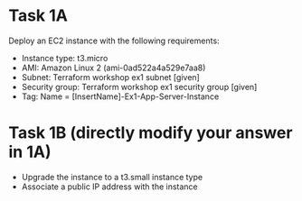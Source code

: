 # Task 1A

Deploy an EC2 instance with the following requirements:

- Instance type: t3.micro
- AMI: Amazon Linux 2 (ami-0ad522a4a529e7aa8)
- Subnet: Terraform workshop ex1 subnet [given]
- Security group: Terraform workshop ex1 security group [given]
- Tag: Name = [InsertName]-Ex1-App-Server-Instance

# Task 1B (directly modify your answer in 1A)
- Upgrade the instance to a t3.small instance type
- Associate a public IP address with the instance